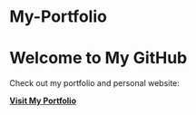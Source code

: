 # My-Portfolio

# Welcome to My GitHub

Check out my portfolio and personal website:

[**Visit My Portfolio**](https://suhasjoshuaj.github.io/My-Portfolio/)

